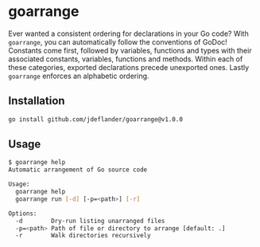 # goarrange

Ever wanted a consistent ordering for declarations in your Go code? With `goarrange`, you can automatically follow the
conventions of GoDoc! Constants come first, followed by variables, functions and types with their associated constants,
variables, functions and methods. Within each of these categories, exported declarations precede unexported ones. Lastly
`goarrange` enforces an alphabetic ordering.

## Installation

```sh
go install github.com/jdeflander/goarrange@v1.0.0
```

## Usage

```sh
$ goarrange help
Automatic arrangement of Go source code

Usage:
  goarrange help
  goarrange run [-d] [-p=<path>] [-r]

Options:
  -d        Dry-run listing unarranged files
  -p=<path> Path of file or directory to arrange [default: .]
  -r        Walk directories recursively
```
